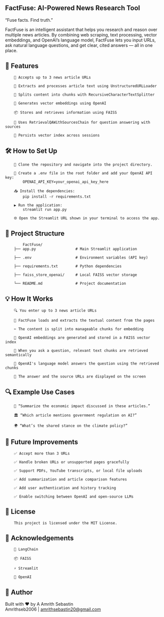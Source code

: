 ## FactFuse: AI-Powered News Research Tool


“Fuse facts. Find truth.”

FactFuse is an intelligent assistant that helps you research and reason over multiple news articles. By combining web scraping, text processing, vector embeddings, and OpenAI’s language model, FactFuse lets you input URLs, ask natural language questions, and get clear, cited answers — all in one place.


## 🚀 Features


        🔗 Accepts up to 3 news article URLs
        
        📝 Extracts and processes article text using UnstructuredURLLoader
        
        🧩 Splits content into chunks with RecursiveCharacterTextSplitter
        
        📐 Generates vector embeddings using OpenAI
        
        📦 Stores and retrieves information using FAISS
        
        🤖 Uses RetrievalQAWithSourcesChain for question answering with sources
        
        💾 Persists vector index across sessions



## 🛠️ How to Set Up

        🚀 Clone the repository and navigate into the project directory.
        
        🔐 Create a .env file in the root folder and add your OpenAI API key:
            OPENAI_API_KEY=your_openai_api_key_here
        
        📥 Install the dependencies:
            pip install -r requirements.txt
        
        ▶️ Run the application:
            streamlit run app.py
        
        🌐 Open the Streamlit URL shown in your terminal to access the app.




## 📂 Project Structure

            FactFuse/
        ├── app.py                  # Main Streamlit application
        
        ├── .env                    # Environment variables (API key)
        
        ├── requirements.txt        # Python dependencies
        
        ├── faiss_store_openai/     # Local FAISS vector storage
        
        └── README.md               # Project documentation




## 💡 How It Works


        🔍 You enter up to 3 news article URLs
        
        📰 FactFuse loads and extracts the textual content from the pages
        
        ✂️ The content is split into manageable chunks for embedding
        
        🤖 OpenAI embeddings are generated and stored in a FAISS vector index
        
        🔎 When you ask a question, relevant text chunks are retrieved semantically
        
        💬 OpenAI's language model answers the question using the retrieved chunks
        
        📢 The answer and the source URLs are displayed on the screen



## 🔍 Example Use Cases


        📝 “Summarize the economic impact discussed in these articles.”
        
        🏛️ “Which article mentions government regulation on AI?”
        
        🌍 “What’s the shared stance on the climate policy?”


## 🔮 Future Improvements


        ✅ Accept more than 3 URLs
        
        ✅ Handle broken URLs or unsupported pages gracefully
        
        ✅ Support PDFs, YouTube transcripts, or local file uploads
        
        ✅ Add summarization and article comparison features
        
        ✅ Add user authentication and history tracking
        
        ✅ Enable switching between OpenAI and open-source LLMs


## 📜 License

        This project is licensed under the MIT License.


## 🙌 Acknowledgements


        🧩 LangChain
        
        📦 FAISS
        
        ⚡ Streamlit
        
        🤖 OpenAI


## 👤 Author

Built with ❤️ by A Amrith Sebastin  
Amrithseb2006 | amrithsebastin20@gmail.com
